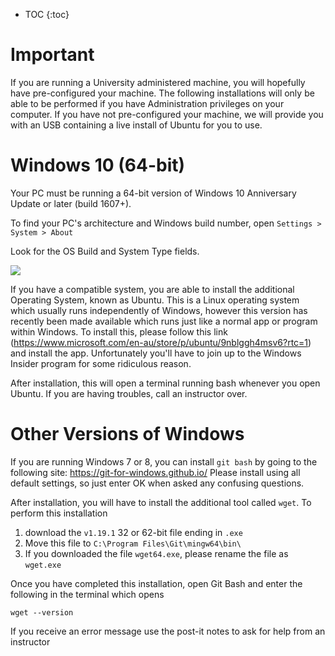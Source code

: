 * TOC
{:toc}

# Important

If you are running a University administered machine, you will hopefully have pre-configured your machine.
The following installations will only be able to be performed if you have Administration privileges on your computer.
If you have not pre-configured your machine, we will provide you with an USB containing a live install of Ubuntu for you to use.

# Windows 10 (64-bit)

Your PC must be running a 64-bit version of Windows 10 Anniversary Update or later (build 1607+).

To find your PC's architecture and Windows build number, open
`Settings > System > About`

Look for the OS Build and System Type fields.

![](https://i-msdn.sec.s-msft.com/en-us/commandline/wsl/media/system.png)

If you have a compatible system, you are able to install the additional Operating System, known as Ubuntu.
This is a Linux operating system which usually runs independently of Windows, however this version has recently been made available which runs just like a normal app or program within Windows.
To install this, please follow this link (https://www.microsoft.com/en-au/store/p/ubuntu/9nblggh4msv6?rtc=1) and install the app.
Unfortunately you'll have to join up to the Windows Insider program for some ridiculous reason.

After installation, this will open a terminal running bash whenever you open Ubuntu.
If you are having troubles, call an instructor over.

# Other Versions of Windows

If you are running Windows 7 or 8, you can install `git bash` by going to the following site: https://git-for-windows.github.io/
Please install using all default settings, so just enter OK when asked any confusing questions.

After installation, you will have to install the additional tool called `wget`.
To perform this installation

1. download the `v1.19.1` 32 or 62-bit file ending in `.exe`
2. Move this file to `C:\Program Files\Git\mingw64\bin\`
3. If you downloaded the file `wget64.exe`, please rename the file as `wget.exe`

Once you have completed this installation, open Git Bash and enter the following in the terminal which opens

```
wget --version
```

If you receive an error message use the post-it notes to ask for help from an instructor

